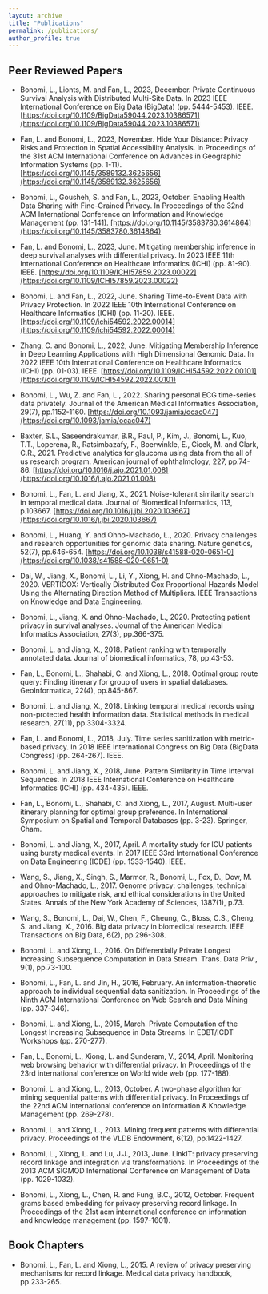 ```yaml
---
layout: archive
title: "Publications"
permalink: /publications/
author_profile: true
---
```



## Peer Reviewed Papers

- Bonomi, L., Lionts, M. and Fan, L., 2023, December. Private Continuous Survival Analysis with Distributed Multi-Site Data. In 2023 IEEE International Conference on Big Data (BigData) (pp. 5444-5453). IEEE. [https://doi.org/10.1109/BigData59044.2023.10386571](https://doi.org/10.1109/BigData59044.2023.10386571)

- Fan, L. and Bonomi, L., 2023, November. Hide Your Distance: Privacy Risks and Protection in Spatial Accessibility Analysis. In Proceedings of the 31st ACM International Conference on Advances in Geographic Information Systems (pp. 1-11). [https://doi.org/10.1145/3589132.3625656](https://doi.org/10.1145/3589132.3625656)

- Bonomi, L., Gousheh, S. and Fan, L., 2023, October. Enabling Health Data Sharing with Fine-Grained Privacy. In Proceedings of the 32nd ACM International Conference on Information and Knowledge Management (pp. 131-141). [https://doi.org/10.1145/3583780.3614864](https://doi.org/10.1145/3583780.3614864)

- Fan, L. and Bonomi, L., 2023, June. Mitigating membership inference in deep survival analyses with differential privacy. In 2023 IEEE 11th International Conference on Healthcare Informatics (ICHI) (pp. 81-90). IEEE. [https://doi.org/10.1109/ICHI57859.2023.00022](https://doi.org/10.1109/ICHI57859.2023.00022)

- Bonomi, L. and Fan, L., 2022, June. Sharing Time-to-Event Data with Privacy Protection. In 2022 IEEE 10th International Conference on Healthcare Informatics (ICHI) (pp. 11-20). IEEE. [https://doi.org/10.1109/ichi54592.2022.00014](https://doi.org/10.1109/ichi54592.2022.00014)

- Zhang, C. and Bonomi, L., 2022, June. Mitigating Membership Inference in Deep Learning Applications with High Dimensional Genomic Data. In 2022 IEEE 10th International Conference on Healthcare Informatics (ICHI) (pp. 01-03). IEEE. [https://doi.org/10.1109/ICHI54592.2022.00101](https://doi.org/10.1109/ICHI54592.2022.00101)

- Bonomi, L., Wu, Z. and Fan, L., 2022. Sharing personal ECG time-series data privately. Journal of the American Medical Informatics Association, 29(7), pp.1152-1160. [https://doi.org/10.1093/jamia/ocac047](https://doi.org/10.1093/jamia/ocac047)

- Baxter, S.L., Saseendrakumar, B.R., Paul, P., Kim, J., Bonomi, L., Kuo, T.T., Loperena, R., Ratsimbazafy, F., Boerwinkle, E., Cicek, M. and Clark, C.R., 2021. Predictive analytics for glaucoma using data from the all of us research program. American journal of ophthalmology, 227, pp.74-86. [https://doi.org/10.1016/j.ajo.2021.01.008](https://doi.org/10.1016/j.ajo.2021.01.008)

- Bonomi, L., Fan, L. and Jiang, X., 2021. Noise-tolerant similarity search in temporal medical data. Journal of Biomedical Informatics, 113, p.103667. [https://doi.org/10.1016/j.jbi.2020.103667](https://doi.org/10.1016/j.jbi.2020.103667)

- Bonomi, L., Huang, Y. and Ohno-Machado, L., 2020. Privacy challenges and research opportunities for genomic data sharing. Nature genetics, 52(7), pp.646-654. [https://doi.org/10.1038/s41588-020-0651-0](https://doi.org/10.1038/s41588-020-0651-0)

- Dai, W., Jiang, X., Bonomi, L., Li, Y., Xiong, H. and Ohno-Machado, L., 2020. VERTICOX: Vertically Distributed Cox Proportional Hazards Model Using the Alternating Direction Method of Multipliers. IEEE Transactions on Knowledge and Data Engineering.

- Bonomi, L., Jiang, X. and Ohno-Machado, L., 2020. Protecting patient privacy in survival analyses. Journal of the American Medical Informatics Association, 27(3), pp.366-375.

- Bonomi, L. and Jiang, X., 2018. Patient ranking with temporally annotated data. Journal of biomedical informatics, 78, pp.43-53.

- Fan, L., Bonomi, L., Shahabi, C. and Xiong, L., 2018. Optimal group route query: Finding itinerary for group of users in spatial databases. GeoInformatica, 22(4), pp.845-867.

- Bonomi, L. and Jiang, X., 2018. Linking temporal medical records using non-protected health information data. Statistical methods in medical research, 27(11), pp.3304-3324.

- Fan, L. and Bonomi, L., 2018, July. Time series sanitization with metric-based privacy. In 2018 IEEE International Congress on Big Data (BigData Congress) (pp. 264-267). IEEE.

- Bonomi, L. and Jiang, X., 2018, June. Pattern Similarity in Time Interval Sequences. In 2018 IEEE International Conference on Healthcare Informatics (ICHI) (pp. 434-435). IEEE.

- Fan, L., Bonomi, L., Shahabi, C. and Xiong, L., 2017, August. Multi-user itinerary planning for optimal group preference. In International Symposium on Spatial and Temporal Databases (pp. 3-23). Springer, Cham.

- Bonomi, L. and Jiang, X., 2017, April. A mortality study for ICU patients using bursty medical events. In 2017 IEEE 33rd International Conference on Data Engineering (ICDE) (pp. 1533-1540). IEEE.

- Wang, S., Jiang, X., Singh, S., Marmor, R., Bonomi, L., Fox, D., Dow, M. and Ohno-Machado, L., 2017. Genome privacy: challenges, technical approaches to mitigate risk, and ethical considerations in the United States. Annals of the New York Academy of Sciences, 1387(1), p.73.

- Wang, S., Bonomi, L., Dai, W., Chen, F., Cheung, C., Bloss, C.S., Cheng, S. and Jiang, X., 2016. Big data privacy in biomedical research. IEEE Transactions on Big Data, 6(2), pp.296-308.

- Bonomi, L. and Xiong, L., 2016. On Differentially Private Longest Increasing Subsequence Computation in Data Stream. Trans. Data Priv., 9(1), pp.73-100.

- Bonomi, L., Fan, L. and Jin, H., 2016, February. An information-theoretic approach to individual sequential data sanitization. In Proceedings of the Ninth ACM International Conference on Web Search and Data Mining (pp. 337-346).

- Bonomi, L. and Xiong, L., 2015, March. Private Computation of the Longest Increasing Subsequence in Data Streams. In EDBT/ICDT Workshops (pp. 270-277).

- Fan, L., Bonomi, L., Xiong, L. and Sunderam, V., 2014, April. Monitoring web browsing behavior with differential privacy. In Proceedings of the 23rd international conference on World wide web (pp. 177-188).

- Bonomi, L. and Xiong, L., 2013, October. A two-phase algorithm for mining sequential patterns with differential privacy. In Proceedings of the 22nd ACM international conference on Information & Knowledge Management (pp. 269-278).

- Bonomi, L. and Xiong, L., 2013. Mining frequent patterns with differential privacy. Proceedings of the VLDB Endowment, 6(12), pp.1422-1427.

- Bonomi, L., Xiong, L. and Lu, J.J., 2013, June. LinkIT: privacy preserving record linkage and integration via transformations. In Proceedings of the 2013 ACM SIGMOD International Conference on Management of Data (pp. 1029-1032).

- Bonomi, L., Xiong, L., Chen, R. and Fung, B.C., 2012, October. Frequent grams based embedding for privacy preserving record linkage. In Proceedings of the 21st acm international conference on information and knowledge management (pp. 1597-1601).


## Book Chapters

- Bonomi, L., Fan, L. and Xiong, L., 2015. A review of privacy preserving mechanisms for record linkage. Medical data privacy handbook, pp.233-265.
